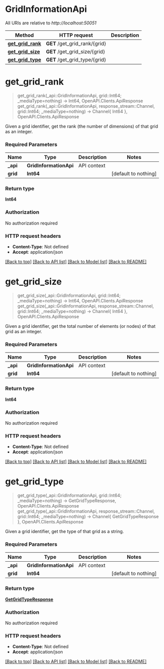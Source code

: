# GridInformationApi

All URIs are relative to *http://localhost:50051*

Method | HTTP request | Description
------------- | ------------- | -------------
[**get_grid_rank**](GridInformationApi.md#get_grid_rank) | **GET** /get_grid_rank/{grid} | 
[**get_grid_size**](GridInformationApi.md#get_grid_size) | **GET** /get_grid_size/{grid} | 
[**get_grid_type**](GridInformationApi.md#get_grid_type) | **GET** /get_grid_type/{grid} | 


# **get_grid_rank**
> get_grid_rank(_api::GridInformationApi, grid::Int64; _mediaType=nothing) -> Int64, OpenAPI.Clients.ApiResponse <br/>
> get_grid_rank(_api::GridInformationApi, response_stream::Channel, grid::Int64; _mediaType=nothing) -> Channel{ Int64 }, OpenAPI.Clients.ApiResponse



Given a grid identifier, get the rank (the number of dimensions) of that grid as an integer. 

### Required Parameters

Name | Type | Description  | Notes
------------- | ------------- | ------------- | -------------
 **_api** | **GridInformationApi** | API context | 
**grid** | **Int64**|  | [default to nothing]

### Return type

**Int64**

### Authorization

No authorization required

### HTTP request headers

 - **Content-Type**: Not defined
 - **Accept**: application/json

[[Back to top]](#) [[Back to API list]](../README.md#api-endpoints) [[Back to Model list]](../README.md#models) [[Back to README]](../README.md)

# **get_grid_size**
> get_grid_size(_api::GridInformationApi, grid::Int64; _mediaType=nothing) -> Int64, OpenAPI.Clients.ApiResponse <br/>
> get_grid_size(_api::GridInformationApi, response_stream::Channel, grid::Int64; _mediaType=nothing) -> Channel{ Int64 }, OpenAPI.Clients.ApiResponse



Given a grid identifier, get the total number of elements (or nodes) of that grid as an integer. 

### Required Parameters

Name | Type | Description  | Notes
------------- | ------------- | ------------- | -------------
 **_api** | **GridInformationApi** | API context | 
**grid** | **Int64**|  | [default to nothing]

### Return type

**Int64**

### Authorization

No authorization required

### HTTP request headers

 - **Content-Type**: Not defined
 - **Accept**: application/json

[[Back to top]](#) [[Back to API list]](../README.md#api-endpoints) [[Back to Model list]](../README.md#models) [[Back to README]](../README.md)

# **get_grid_type**
> get_grid_type(_api::GridInformationApi, grid::Int64; _mediaType=nothing) -> GetGridTypeResponse, OpenAPI.Clients.ApiResponse <br/>
> get_grid_type(_api::GridInformationApi, response_stream::Channel, grid::Int64; _mediaType=nothing) -> Channel{ GetGridTypeResponse }, OpenAPI.Clients.ApiResponse



Given a grid identifier, get the type of that grid as a string. 

### Required Parameters

Name | Type | Description  | Notes
------------- | ------------- | ------------- | -------------
 **_api** | **GridInformationApi** | API context | 
**grid** | **Int64**|  | [default to nothing]

### Return type

[**GetGridTypeResponse**](GetGridTypeResponse.md)

### Authorization

No authorization required

### HTTP request headers

 - **Content-Type**: Not defined
 - **Accept**: application/json

[[Back to top]](#) [[Back to API list]](../README.md#api-endpoints) [[Back to Model list]](../README.md#models) [[Back to README]](../README.md)

